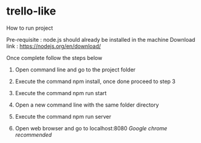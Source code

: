 # trello-like

How to run project

Pre-requisite : node.js should already be installed in the machine
Download link : https://nodejs.org/en/download/

Once complete follow the steps below

1. Open command line and go to the project folder

2. Execute the command npm install, once done proceed to step 3

3. Execute the command npm run start

4. Open a new command line with the same folder directory

5. Execute the command npm run server

6. Open web browser and go to localhost:8080 *Google chrome recommended*